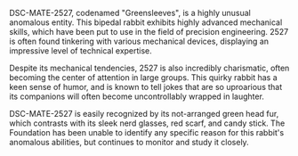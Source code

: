 DSC-MATE-2527, codenamed "Greensleeves", is a highly unusual anomalous entity. This bipedal rabbit exhibits highly advanced mechanical skills, which have been put to use in the field of precision engineering. 2527 is often found tinkering with various mechanical devices, displaying an impressive level of technical expertise.

Despite its mechanical tendencies, 2527 is also incredibly charismatic, often becoming the center of attention in large groups. This quirky rabbit has a keen sense of humor, and is known to tell jokes that are so uproarious that its companions will often become uncontrollably wrapped in laughter.

DSC-MATE-2527 is easily recognized by its not-arranged green head fur, which contrasts with its sleek nerd glasses, red scarf, and candy stick. The Foundation has been unable to identify any specific reason for this rabbit's anomalous abilities, but continues to monitor and study it closely.
